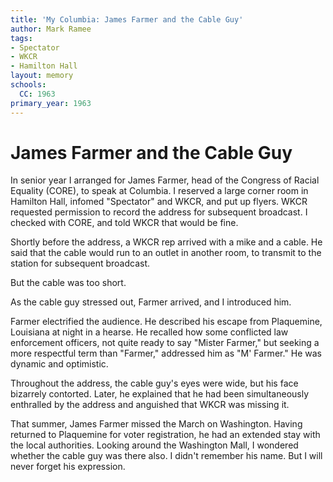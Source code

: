 ```yaml
---
title: 'My Columbia: James Farmer and the Cable Guy'
author: Mark Ramee
tags:
- Spectator
- WKCR
- Hamilton Hall
layout: memory
schools:
  CC: 1963
primary_year: 1963
---
```

# James Farmer and the Cable Guy

In senior year I arranged for James Farmer, head of the Congress of Racial Equality (CORE), to speak at Columbia.  I reserved a large corner room in Hamilton Hall, infomed "Spectator" and WKCR, and put up flyers.   WKCR requested permission to record the address for subsequent broadcast.  I checked with CORE, and told WKCR that would be fine.

Shortly before the address, a WKCR rep arrived with a mike and a cable.  He said that the cable would run to an outlet in another room, to transmit to the station for subsequent broadcast.

But the cable was too short.

As the cable guy stressed out, Farmer arrived, and I introduced him.

Farmer electrified the audience.  He described his escape from Plaquemine, Louisiana at night in a hearse.  He recalled how some conflicted law enforcement officers, not quite ready to say "Mister Farmer," but seeking a more respectful term than "Farmer," addressed him as "M' Farmer."  He was dynamic and optimistic.

Throughout the address, the cable guy's eyes were wide, but his face bizarrely contorted.  Later, he explained that he had been simultaneously enthralled by the address and anguished that WKCR was missing it.

That summer, James Farmer missed the March on Washington.  Having returned to Plaquemine for voter registration, he had an extended stay with the local authorities.  Looking around the Washington Mall, I wondered whether the cable guy was there also.  I didn't remember his name.  But I will never forget his expression.
